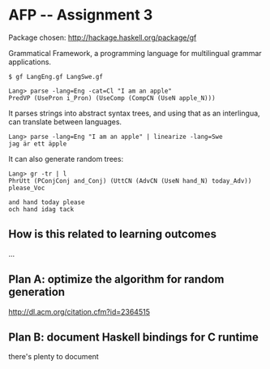 # AFP -- Assignment 3

Package chosen: http://hackage.haskell.org/package/gf

Grammatical Framework, a programming language for multilingual grammar applications.

```
$ gf LangEng.gf LangSwe.gf

Lang> parse -lang=Eng -cat=Cl "I am an apple" 
PredVP (UsePron i_Pron) (UseComp (CompCN (UseN apple_N)))
```

It parses strings into abstract syntax trees, and using that as an interlingua, can translate between languages.

```
Lang> parse -lang=Eng "I am an apple" | linearize -lang=Swe
jag är ett äpple
```

It can also generate random trees:

```
Lang> gr -tr | l
PhrUtt (PConjConj and_Conj) (UttCN (AdvCN (UseN hand_N) today_Adv)) please_Voc

and hand today please
och hand idag tack
```

## How is this related to learning outcomes

...

## Plan A: optimize the algorithm for random generation
http://dl.acm.org/citation.cfm?id=2364515

## Plan B: document Haskell bindings for C runtime
there's plenty to document
